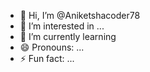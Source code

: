 - 👋 Hi, I’m @Aniketshacoder78
- 👀 I’m interested in ...
- 🌱 I’m currently learning 
- 😄 Pronouns: ...
- ⚡ Fun fact: ...

<!---
Aniketshacoder78/Aniketshacoder78 is a ✨ special ✨ repository because its `README.md` (this file) appears on your GitHub profile.
You can click the Preview link to take a look at your changes.
--->
